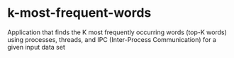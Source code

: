 # k-most-frequent-words
Application that finds the K most frequently occurring words (top-K words) using processes, threads, and IPC (Inter-Process Communication) for a given input data set

